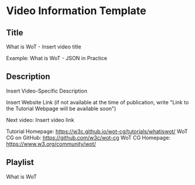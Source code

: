 # Video Information Template

## Title

What is WoT - Insert video title

Example: What is WoT - JSON in Practice

## Description

Insert Video-Specific Description

Insert Website Link (if not available at the time of publication, write "Link to the Tutorial Webpage will be available soon")

Next video: Insert video link

Tutorial Homepage: https://w3c.github.io/wot-cg/tutorials/whatiswot/
WoT CG on GitHub: https://github.com/w3c/wot-cg
WoT CG Homepage: https://www.w3.org/community/wot/

## Playlist

What is WoT
